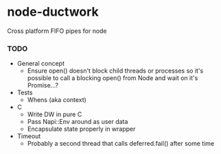 # node-ductwork
Cross platform FIFO pipes for node

### TODO
- General concept
  - Ensure open() doesn't block child threads or processes so it's possible to
    call a blocking open() from Node and wait on it's Promise...?
- Tests
  -  Whens (aka context)
- C
  - Write DW in pure C
  - Pass Napi::Env around as user data
  - Encapsulate state properly in wrapper
- Timeout
  - Probably a second thread that calls deferred.fail() after some time
